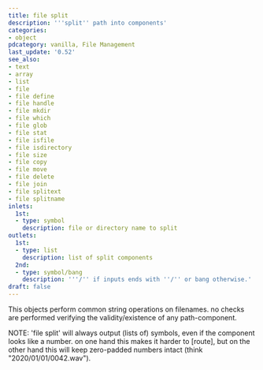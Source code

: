 ```yaml
---
title: file split
description: '''split'' path into components'
categories:
- object
pdcategory: vanilla, File Management
last_update: '0.52'
see_also:
- text
- array
- list
- file
- file define
- file handle
- file mkdir
- file which
- file glob
- file stat
- file isfile
- file isdirectory
- file size
- file copy
- file move
- file delete
- file join
- file splitext
- file splitname
inlets:
  1st:
  - type: symbol
    description: file or directory name to split
outlets:
  1st:
  - type: list
    description: list of split components
  2nd:
  - type: symbol/bang
    description: '''/'' if inputs ends with ''/'' or bang otherwise.'
draft: false
---
```

This objects perform common string operations on filenames. no checks are performed verifying the validity/existence of any path-component.

NOTE: 'file split' will always output (lists of) symbols, even if the component looks like a number. on one hand this makes it harder to [route], but on the other hand this will keep zero-padded numbers intact (think "2020/01/01/0042.wav").
